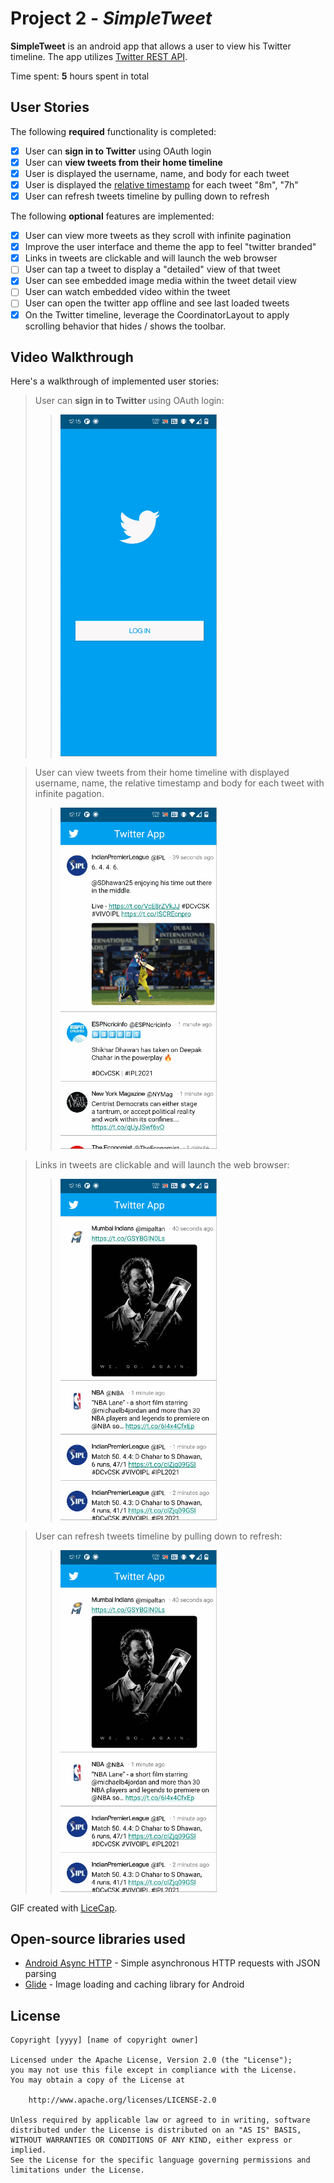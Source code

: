 # Project 2 - *SimpleTweet*

**SimpleTweet** is an android app that allows a user to view his Twitter timeline. The app utilizes [Twitter REST API](https://dev.twitter.com/rest/public).

Time spent: **5** hours spent in total

## User Stories

The following **required** functionality is completed:

- [X] User can **sign in to Twitter** using OAuth login
- [X]	User can **view tweets from their home timeline**
  - [X] User is displayed the username, name, and body for each tweet
  - [X] User is displayed the [relative timestamp](https://gist.github.com/nesquena/f786232f5ef72f6e10a7) for each tweet "8m", "7h"
- [X] User can refresh tweets timeline by pulling down to refresh

The following **optional** features are implemented:

- [X] User can view more tweets as they scroll with infinite pagination
- [X] Improve the user interface and theme the app to feel "twitter branded"
- [X] Links in tweets are clickable and will launch the web browser
- [ ] User can tap a tweet to display a "detailed" view of that tweet
- [X] User can see embedded image media within the tweet detail view
- [ ] User can watch embedded video within the tweet
- [ ] User can open the twitter app offline and see last loaded tweets
- [X] On the Twitter timeline, leverage the CoordinatorLayout to apply scrolling behavior that hides / shows the toolbar.

## Video Walkthrough

Here's a walkthrough of implemented user stories:

  > User can **sign in to Twitter** using OAuth login:
  >> <img src="https://github.com/patelchirag13/SimpleTweet/blob/master/WalkThrough-Auth.gif" width=250><br>

  > User can view tweets from their home timeline with displayed username, name, the relative timestamp and body for each tweet with infinite pagation.
  >> <img src="https://github.com/patelchirag13/SimpleTweet/blob/master/WalkThrough-InfinteScroll.gif" width=250><br>


  > Links in tweets are clickable and will launch the web browser:
  >> <img src="https://github.com/patelchirag13/SimpleTweet/blob/master/WalkThrough-ClickableLink.gif" width=250><br>

 > User can refresh tweets timeline by pulling down to refresh:
 >> <img src="https://github.com/patelchirag13/SimpleTweet/blob/master/WalkThrough-Refresh.gif" width=250><br>


GIF created with [LiceCap](http://www.cockos.com/licecap/).

## Open-source libraries used

- [Android Async HTTP](https://github.com/codepath/CPAsyncHttpClient) - Simple asynchronous HTTP requests with JSON parsing
- [Glide](https://github.com/bumptech/glide) - Image loading and caching library for Android

## License

    Copyright [yyyy] [name of copyright owner]

    Licensed under the Apache License, Version 2.0 (the "License");
    you may not use this file except in compliance with the License.
    You may obtain a copy of the License at

        http://www.apache.org/licenses/LICENSE-2.0

    Unless required by applicable law or agreed to in writing, software
    distributed under the License is distributed on an "AS IS" BASIS,
    WITHOUT WARRANTIES OR CONDITIONS OF ANY KIND, either express or implied.
    See the License for the specific language governing permissions and
    limitations under the License.
